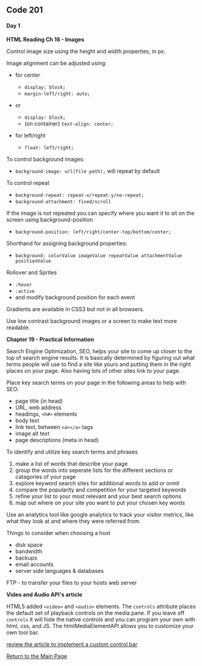 ## Code 201
#### Day 1

**HTML Reading Ch 16 - Images**

Control image size using the height and width properties, in px.

Image alignment can be adjusted using:
- for center
  - `display: block;`
  - `margin-left/right: auto;`
- or
  - `display: block;`
  - (on container) `text-align: center;`

- for left/right
  - `float: left/right;`

To control background images:
- `background-image: url(file path);` will repeat by default

To control repeat
- `background-repeat: repeat-x/repeat-y/no-repeat;`
- `background-attachment: fixed/scroll`

If the image is not repeated you can specify where you want it to sit on the screen using background-position
- `background-position: left/right/center-top/bottom/center;`

Shorthand for assigning background properties:
- `background: colorValue imageValue repeatValue attachmentValue positionValue`

Rollover and Sprites
- `:hover`
- `:active`
- and modify background position for each event

Gradients are available in CSS3 but not in all browsers.

Use low contrast background images or a screen to make text more readable.

**Chapter 19 - Practical Information**

Search Engine Optimization, SEO, helps your site to come up closer to the top of search engine results. It is basically determined by figuring out what terms people will use to find a site like yours and putting them in the right places on your page. Also having lots of other sites link to your page.

Place key search terms on your page in the following areas to help with SEO:
- page title (in head)
- URL, web address
- headings, `<h#>` elements
- body text
- link text, between `<a></a>` tags
- image alt text
- page descriptions (meta in head)

To identify and utilize key search terms and phrases
1. make a list of words that describe your page
2. group the words into seperate lists for the different sections or catagories of your page
3. explore keyword search sites for additional words to add or ormit
4. compare the popularity and competition for your targeted keywords
5. refine your list to your most relevant and your best search options
6. map out where on your site you want to put your chosen key words

Use an analytics tool like google analytics to track your visitor metrics, like what they look at and where they were referred from. 


Things to consider when choosing a host
- disk space
- bandwidth
- backups
- email accounts
- server side languages & databases

FTP - to transfer your files to your hosts web server

**Video and Audio API's article**

HTML5 added `<video>` and `<audio>` elements. The `controls` attribute places the default set of playback controls on the media pane. If you leave off `controls` it will hide the native controls and you can program your own with html, css, and JS. The htmlMediaElementAPI allows you to customize your own tool bar.

[review the article to implement a custom control bar](https://developer.mozilla.org/en-US/docs/Learn/JavaScript/Client-side_web_APIs/Video_and_audio_APIs)


[Return to the Main Page](README.md)